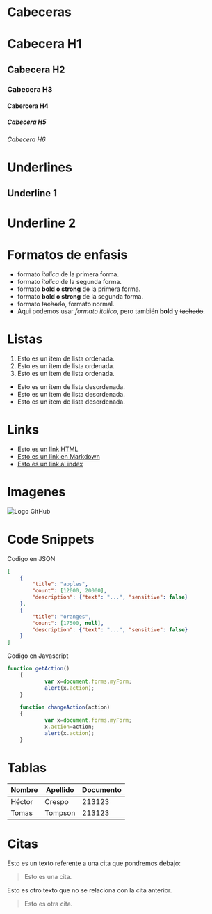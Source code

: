 # Cabeceras
# Cabecera H1
## Cabecera H2
### Cabecera H3
#### Cabercera H4
##### Cabecera H5
###### Cabecera H6

# Underlines
Underline 1
-----------

Underline 2
===========

# Formatos de enfasis
- formato *italica* de la primera forma.
- formato _italica_ de la segunda forma.
- formato **bold o strong** de la primera forma.
- formato __bold o strong__ de la segunda forma.
- formato ~~tachado~~, formato normal.
- Aqui podemos usar *formato italico*, pero también **bold** y ~~tachado~~.

# Listas
1. Esto es un  item de lista ordenada.
2. Esto es un  item de lista ordenada.
3. Esto es un  item de lista ordenada.
- Esto es un item de lista desordenada.
- Esto es un item de lista desordenada.
- Esto es un item de lista desordenada.

# Links
- <a href="http://www.google.com">Esto es un link HTML</a>
- [Esto es un link en Markdown](http://www.google.com)
- [Esto es un link al index](index.html)

# Imagenes
![Logo GitHub](https://encrypted-tbn0.gstatic.com/images?q=tbn%3AANd9GcSYahwTogTCxlS6qj1Ccwzdgsyd0PvWpqg3hg&usqp=CAU)

# Code Snippets
Codigo en JSON
```JSON
[
    {
        "title": "apples",
        "count": [12000, 20000],
        "description": {"text": "...", "sensitive": false}
    },
    {
        "title": "oranges",
        "count": [17500, null],
        "description": {"text": "...", "sensitive": false}
    }
]
```
Codigo en Javascript
```Javascript
function getAction()
    {
            var x=document.forms.myForm;
            alert(x.action);
    }
    
    function changeAction(action)
    {
            var x=document.forms.myForm;
            x.action=action;
            alert(x.action);
    }
```

# Tablas
| Nombre | Apellido | Documento |
| ------ | -------- | --------- |
| Héctor | Crespo   | 213123    |
| Tomas  | Tompson  | 213123    |

# Citas
Esto es un texto referente a una cita que pondremos debajo:
> Esto es una cita.

Esto es otro texto que no se relaciona con la cita anterior.
> Esto es otra cita.